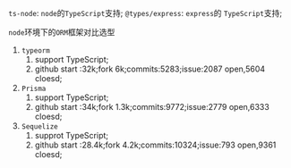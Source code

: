 `ts-node`: `node`的`TypeScript`支持;
`@types/express`: `express`的 `TypeScript`支持;

`node`环境下的`ORM`框架对比选型

1. `typeorm` 
   1. support TypeScript;
   2. github start :32k;fork 6k;commits:5283;issue:2087 open,5604 cloesd;
2. `Prisma`
   1. support TypeScript;
   2. github start :34k;fork 1.3k;commits:9772;issue:2779 open,6333 cloesd;
3. `Sequelize`
   1. supprot TypeScript;
   2. github start :28.4k;fork 4.2k;commits:10324;issue:793 open,9361 cloesd;